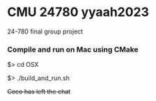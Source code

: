 # CMU 24780 yyaah2023
 24-780 final group project

### Compile and run on Mac using CMake
$> cd OSX

$> ./build_and_run.sh

~~Coco has left the chat~~
